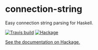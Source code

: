 # connection-string

Easy connection string parsing for Haskell.

[![Travis build](https://img.shields.io/travis/Porges/connection-string-hs.svg)](https://travis-ci.org/Porges/connection-string-hs) [![Hackage](https://img.shields.io/hackage/v/connection-string.svg)](https://hackage.haskell.org/package/connection-string)

[See the documentation on Hackage.](https://hackage.haskell.org/package/connection-string)
